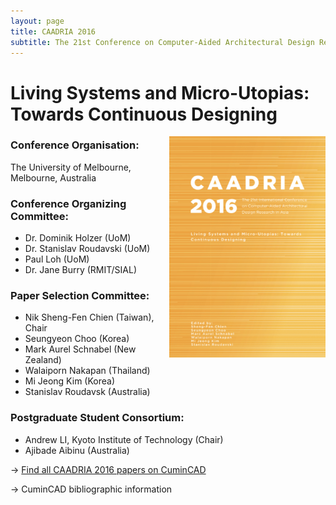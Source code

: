 ```yaml
---
layout: page
title: CAADRIA 2016
subtitle: The 21st Conference on Computer-Aided Architectural Design Research in Asia. 30 March to 2 April, 2016. Melbourne, Australia.
---
```


# Living Systems and Micro-Utopias: Towards Continuous Designing

<img src="./caadria_cover_2016.jpg" width="250" align="right" />

### Conference Organisation:
The University of Melbourne, Melbourne, Australia

### Conference Organizing Committee:
* Dr. Dominik Holzer (UoM)
* Dr. Stanislav Roudavski (UoM)
* Paul Loh (UoM)
* Dr. Jane Burry (RMIT/SIAL)

### Paper Selection Committee:
* Nik Sheng-Fen Chien (Taiwan), Chair
* Seungyeon Choo (Korea)
* Mark Aurel Schnabel (New Zealand)
* Walaiporn Nakapan (Thailand)
* Mi Jeong Kim (Korea)
* Stanislav Roudavsk (Australia)

### Postgraduate Student Consortium:
* Andrew LI, Kyoto Institute of Technology (Chair)
* Ajibade Aibinu (Australia)

&rarr; [Find all CAADRIA 2016 papers on CuminCAD](ttp://papers.cumincad.org/cgi-bin/works/Search?search=series%3ACAADRIA+year%3A2016)

&rarr; CuminCAD bibliographic information
